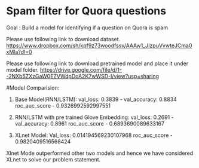 # Spam filter for Quora questions
Goal : Build a model for identifying if a question on Quora is spam

Please use following link to download dataset.
https://www.dropbox.com/sh/kpf9z73woodfssv/AAAw1_JIzpuVvwteJCma0xMla?dl=0

Please use following link to download pretrained model and place it under model folder.
https://drive.google.com/file/d/1--2NXb5ZXzGaW0EZVWdpDoA2K7wWSD-I/view?usp=sharing

#Model Comparision:

1) Base Model(RNN/LSTM):
    val_loss: 0.3839 - val_accuracy: 0.8834
    roc_auc_score - 0.9326992592997551
    
2) RNN/LSTM with pre trained Glove Embedding:
    val_loss: 0.2691 - val_accuracy: 0.8961
    roc_auc_score - 0.6893690089633167
    
3) XLnet Model:
    Val_loss: 0.014194569230107968
    roc_auc_score - 0.9820409516568424

Xlnet Mode outperformed other two models and hence we have considered XLnet to solve our problem statement.

